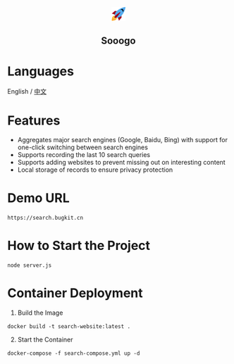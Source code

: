 <p align="center">
    <img src="https://github.com/celine-crystal/search-website/blob/main/assets/favicon-32x32.png" alt="favicon" width="32"/>
<p>
<h2 align="center">
    Sooogo
<h2>


# Languages
English / [中文](https://github.com/celine-crystal/search-website/blob/main/README-CN.MD)

# Features
- Aggregates major search engines (Google, Baidu, Bing) with support for one-click switching between search engines
- Supports recording the last 10 search queries
- Supports adding websites to prevent missing out on interesting content
- Local storage of records to ensure privacy protection

# Demo URL
```shell
https://search.bugkit.cn
```

# How to Start the Project

```shell
node server.js
```

# Container Deployment

1. Build the Image
```shell
docker build -t search-website:latest .
```

2. Start the Container
```shell
docker-compose -f search-compose.yml up -d
```